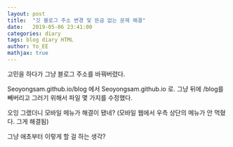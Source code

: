 ```yaml
---
layout: post
title:  "깃 블로그 주소 변경 및 뜬금 없는 문제 해결"
date:   2019-05-06 23:41:00
categories: diary
tags: blog diary HTML
author: Yo_EE
mathjax: true
---
```

고민을 하다가 그냥 블로그 주소를 바꿔버렸다.

Seoyongsam.github.io/blog 에서 Seoyongsam.github.io 로. 그냥 뒤에 /blog를 빼버리고 그러기 위해서 파일 몇 가지를 수정했다.

오잉 그랬더니 모바일 메뉴가 해결이 됐네? (모바일 웹에서 우측 상단의 메뉴가 안 먹혔다. 그게 해결됨)

그냥 애초부터 이렇게 할 걸 하는 생각?
